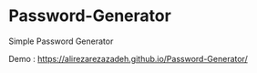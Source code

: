 # Password-Generator
Simple Password Generator


Demo : https://alirezarezazadeh.github.io/Password-Generator/




